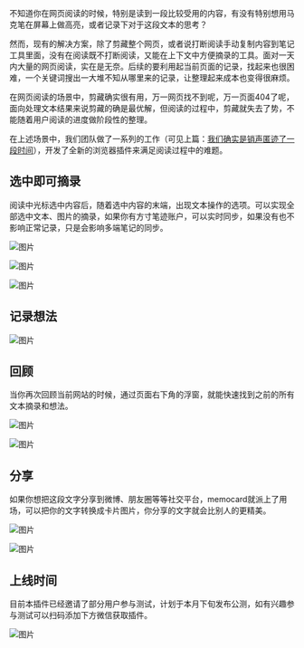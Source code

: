 不知道你在网页阅读的时候，特别是读到一段比较受用的内容，有没有特别想用马克笔在屏幕上做高亮，或者记录下对于这段文本的思考？

然而，现有的解决方案，除了剪藏整个网页，或者说打断阅读手动复制内容到笔记工具里面，没有在阅读既不打断阅读，又能在上下文中方便摘录的工具。面对一天内大量的网页阅读，实在是无奈。后续的要利用起当前页面的记录，找起来也很困难，一个关键词搜出一大堆不知从哪里来的记录，让整理起来成本也变得很麻烦。

在网页阅读的场景中，剪藏确实很有用，万一网页找不到呢，万一页面404了呢，面向处理文本结果来说剪藏的确是最优解，但阅读的过程中，剪藏就失去了势，不能随着用户阅读的进度做阶段性的整理。

在上述场景中，我们团队做了一系列的工作（可见上篇：[我们确实是销声匿迹了一段时间](http://mp.weixin.qq.com/s?__biz=MzkyMTI3MTUwOA==&mid=2247483934&idx=1&sn=fc6d117cf9cf40c648df84194c725c8c&chksm=c1876fa5f6f0e6b32a0412c27aaf1a0e3e60d33b24bd5a2ede111c0ee3904f211a2eced1e46a&scene=21#wechat_redirect)），开发了全新的浏览器插件来满足阅读过程中的难题。

## 选中即可摘录

阅读中光标选中内容后，随着选中内容的末端，出现文本操作的选项。可以实现全部选中文本、图片的摘录，如果你有方寸笔迹账户，可以实时同步，如果没有也不影响正常记录，只是会影响多端笔记的同步。

![图片](./assets/crx01.png)

![图片](./assets/crx02.gif)

![图片](./assets/crx03.png)

## 记录想法

![图片](./assets/crx04.png)

## 回顾

当你再次回顾当前网站的时候，通过页面右下角的浮窗，就能快速找到之前的所有文本摘录和想法。

![图片](./assets/crx05.png)

![图片](./assets/crx06.gif)

## 分享

如果你想把这段文字分享到微博、朋友圈等等社交平台，memocard就派上了用场，可以把你的文字转换成卡片图片，你分享的文字就会比别人的更精美。

![图片](./assets/crx07.png)

![图片](./assets/crx08.png)

## 上线时间

目前本插件已经邀请了部分用户参与测试，计划于本月下旬发布公测，如有兴趣参与测试可以扫码添加下方微信获取插件。

![图片](./assets/crx09.jpg)